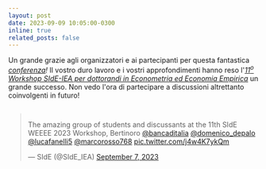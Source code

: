 ```yaml
---
layout: post
date: 2023-09-09 10:05:00-0300
inline: true
related_posts: false
---
```


Un grande grazie agli organizzatori e ai partecipanti per questa fantastica <i>[conferenza](https://www.side-iea.it/sites/side-iea.it/files/weee_2023_program.pdf)!</i>  Il vostro duro lavoro e i vostri approfondimenti hanno reso l'<i>[11<sup>o</sup> Workshop SIdE-IEA per dottorandi in Econometria ed Economia Empirica](https://www.side-iea.it/events/courses/11th-side-workshop-phd-students-econometrics-and-empirical-economics-weee-2023)</i> un grande successo. Non vedo l'ora di partecipare a discussioni altrettanto coinvolgenti in futuro!

<div class="mt-2" style="display: flex; justify-content: center;">
  <blockquote class="twitter-tweet">
    <p lang="en" dir="ltr">
      The amazing group of students and discussants at the 11th SIdE WEEEE 2023 Workshop, Bertinoro
      <a href="https://twitter.com/bancaditalia?ref_src=twsrc%5Etfw">@bancaditalia</a>
      <a href="https://twitter.com/domenico_depalo?ref_src=twsrc%5Etfw">@domenico_depalo</a>
      <a href="https://twitter.com/lucafanelli5?ref_src=twsrc%5Etfw">@lucafanelli5</a>
      <a href="https://twitter.com/marcorosso768?ref_src=twsrc%5Etfw">@marcorosso768</a>
      <a href="https://t.co/j4w4K7ykQm">pic.twitter.com/j4w4K7ykQm</a>
    </p>&mdash; SIdE (@SIdE_IEA)
    <a href="https://twitter.com/SIdE_IEA/status/1699898225216418170?ref_src=twsrc%5Etfw">September 7, 2023</a>
  </blockquote>
  <script async src="https://platform.twitter.com/widgets.js" charset="utf-8"></script>
</div>
